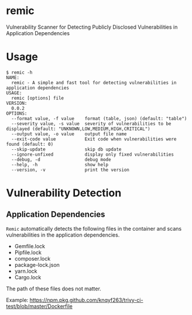 # remic
Vulnerability Scanner for Detecting Publicly Disclosed Vulnerabilities in Application Dependencies

# Usage

```
$ remic -h
NAME:
  remic - A simple and fast tool for detecting vulnerabilities in application dependencies
USAGE:
  remic [options] file
VERSION:
  0.0.2
OPTIONS:
  --format value, -f value    format (table, json) (default: "table")
  --severity value, -s value  severity of vulnerabilities to be displayed (default: "UNKNOWN,LOW,MEDIUM,HIGH,CRITICAL")
  --output value, -o value    output file name
  --exit-code value           Exit code when vulnerabilities were found (default: 0)
  --skip-update               skip db update
  --ignore-unfixed            display only fixed vulnerabilities
  --debug, -d                 debug mode
  --help, -h                  show help
  --version, -v               print the version
```

# Vulnerability Detection
## Application Dependencies

`Remic` automatically detects the following files in the container and scans vulnerabilities in the application dependencies.

- Gemfile.lock
- Pipfile.lock
- composer.lock
- package-lock.json
- yarn.lock
- Cargo.lock

The path of these files does not matter.

Example: https://npm.pkg.github.com/knqyf263/trivy-ci-test/blob/master/Dockerfile